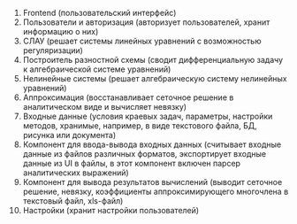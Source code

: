 ﻿1. Frontend (пользовательский интерфейс)
2. Пользователи и авторизация (авторизует пользователей, хранит информацию о них)
3. СЛАУ (решает системы линейных уравнений с возможностью регуляризации)
4. Построитель разностной схемы (сводит дифференциальную задачу к алгебраической системе уравнений)
5. Нелинейные системы (решает алгебраическую систему нелинейных уравнений)
6. Аппроксимация (восстанавливает сеточное решение в аналитическом виде и вычисляет невязку)
7. Входные данные (условия краевых задач, параметры, настройки методов, хранимые, например, в виде текстового файла, БД, рисунка или документа)
8. Компонент для ввода-вывода входных данных (считывает входные данные из файлов различных форматов, экспортирует входные данные из UI в файлы, в этот компонент включен парсер аналитических выражений)
9. Компонент для вывода результатов вычислений (выводит сеточное решение, невязку, коэффициенты аппроксимирующего многочлена в текстовый файл, xls-файл)
10. Настройки (хранит настройки пользователей)